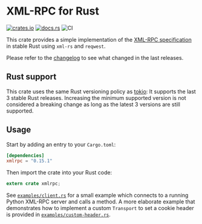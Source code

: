 # XML-RPC for Rust

[![crates.io](https://img.shields.io/crates/v/xmlrpc.svg)](https://crates.io/crates/xmlrpc)
[![docs.rs](https://docs.rs/xmlrpc/badge.svg)](https://docs.rs/xmlrpc/)
![CI](https://github.com/jonas-schievink/xml-rpc-rs/workflows/CI/badge.svg)

This crate provides a simple implementation of the [XML-RPC specification](http://xmlrpc.scripting.com/spec.html) in stable Rust using `xml-rs` and `reqwest`.

Please refer to the [changelog](CHANGELOG.md) to see what changed in the last releases.

## Rust support

This crate uses the same Rust versioning policy as [tokio]: It supports the last
3 stable Rust releases. Increasing the minimum supported version is not
considered a breaking change as long as the latest 3 versions are still
supported.

## Usage

Start by adding an entry to your `Cargo.toml`:

```toml
[dependencies]
xmlrpc = "0.15.1"
```

Then import the crate into your Rust code:

```rust
extern crate xmlrpc;
```

See [`examples/client.rs`](examples/client.rs) for a small example which connects to a running Python XML-RPC server and calls a method. A more elaborate example that demonstrates how to implement a custom `Transport` to set a cookie header is provided in [`examples/custom-header.rs`](examples/custom-header.rs).

[tokio]: https://github.com/tokio-rs/tokio
